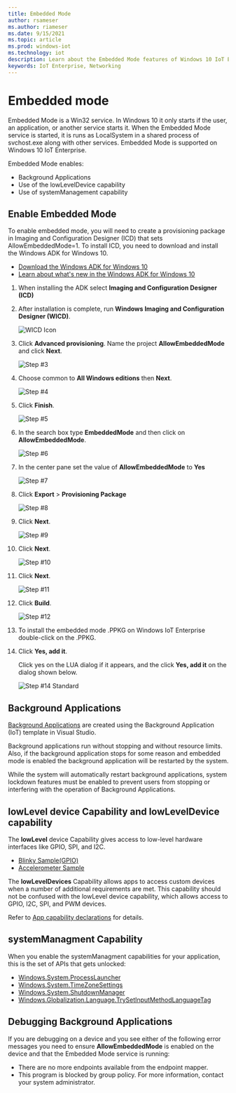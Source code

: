 ```yaml
---
title: Embedded Mode
author: rsameser
ms.author: riameser
ms.date: 9/15/2021
ms.topic: article
ms.prod: windows-iot
ms.technology: iot
description: Learn about the Embedded Mode features of Windows 10 IoT Enterprise.
keywords: IoT Enterprise, Networking
---
```


# Embedded mode
Embedded Mode is a Win32 service. In Windows 10 it only starts if the user, an application, or another service starts it. When the Embedded Mode service is started, it is runs as LocalSystem in a shared process of svchost.exe along with other services. Embedded Mode is supported on Windows 10 IoT Enterprise.

Embedded Mode enables:
* Background Applications
* Use of the lowLevelDevice capability
* Use of systemManagement capability

## Enable Embedded Mode
To enable embedded mode, you will need to create a provisioning package in Imaging and Configuration Designer (ICD) that sets AllowEmbeddedMode=1. To install ICD, you need to download and install the Windows ADK for Windows 10.

* [Download the Windows ADK for Windows 10](https://go.microsoft.com/fwlink/p/?LinkId=526740)
* [Learn about what's new in the Windows ADK for Windows 10](https://msdn.microsoft.com/library/windows/hardware/dn927348(v=vs.85).aspx)

1. When installing the ADK select **Imaging and Configuration Designer (ICD)**

2. After installation is complete, run **Windows Imaging and Configuration Designer (WICD)**.

    ![WICD Icon](../media/EmbeddedMode/WICD_Icon.png)

3. Click **Advanced provisioning**.  Name the project **AllowEmbeddedMode** and click **Next**.

    ![Step #3](../media/EmbeddedMode/Step3.png)

4. Choose common to **All Windows editions** then **Next**.

    ![Step #4](../media/EmbeddedMode/Step4.png)

5. Click **Finish**.

    ![Step #5](../media/EmbeddedMode/Step5.png)

6. In the search box type **EmbeddedMode** and then click on **AllowEmbeddedMode**.

    ![Step #6](../media/EmbeddedMode/Step6.png)

7. In the center pane set the value of **AllowEmbeddedMode** to **Yes**

    ![Step #7](../media/EmbeddedMode/Step7.png)

8. Click **Export** > **Provisioning Package**

    ![Step #8](../media/EmbeddedMode/Step8.png)

9. Click **Next**.

    ![Step #9](../media/EmbeddedMode/Step9.png)

10. Click **Next**.

    ![Step #10](../media/EmbeddedMode/Step10.png)

11. Click **Next**.

    ![Step #11](../media/EmbeddedMode/Step11.png)

12. Click **Build**.

    ![Step #12](../media/EmbeddedMode/Step12.png)

13. To install the embedded mode .PPKG on Windows IoT Enterprise double-click on the .PPKG.

14. Click **Yes, add it**.

    Click yes on the LUA dialog if it appears, and the click **Yes, add it** on the dialog shown below.

    ![Step #14 Standard](../media/EmbeddedMode/Step14Standard.png)


## Background Applications
[Background Applications](/windows/iot-core/develop-your-app/backgroundapplications) are created using the Background Application (IoT) template in Visual Studio.

Background applications run without stopping and without resource limits. Also, if the background application stops for some reason and embedded mode is enabled the background application will be restarted by the system.

While the system will automatically restart background applications, system lockdown features must be enabled to prevent users from stopping or interfering with the operation of Background Applications.

## lowLevel device Capability and lowLevelDevice capability

The **lowLevel** device Capability gives access to low-level hardware interfaces like GPIO, SPI, and I2C.

* [Blinky Sample(GPIO)](https://developer.microsoft.com/windows/iot/samples/helloblinky)
* [Accelerometer Sample](https://github.com/Microsoft/Windows-iotcore-samples/tree/master/Samples/Accelerometer)

The **lowLevelDevices** Capability allows apps to access custom devices when a number of additional requirements are met. This
capability should not be confused with the lowLevel device capability, which allows access to GPIO, I2C, SPI, and PWM devices.

Refer to [App capability declarations](/windows/uwp/packaging/app-capability-declarations) for details.

## systemManagment Capability

When you enable the systemManagment capabilities for your application, this is the set of APIs that gets unlocked:  

* [Windows.System.ProcessLauncher](https://msdn.microsoft.com/library/windows/apps/windows.system.processlauncher.aspx)
* [Windows.System.TimeZoneSettings](https://msdn.microsoft.com/library/windows/apps/windows.system.timezonesettings.aspx)
* [Windows.System.ShutdownManager](https://msdn.microsoft.com/library/windows/apps/windows.system.shutdownmanager.aspx)
* [Windows.Globalization.Language.TrySetInputMethodLanguageTag](https://msdn.microsoft.com/library/windows/apps/windows.globalization.language.trysetinputmethodlanguagetag.aspx)

## Debugging Background Applications

If you are debugging on a device and you see either of the following error messages you need to ensure **AllowEmbeddedMode** is enabled on the device and that the Embedded Mode service is running:

* There are no more endpoints available from the endpoint mapper.
* This program is blocked by group policy. For more information, contact your system administrator.

